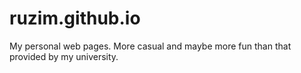 # ruzim.github.io

My personal web pages. More casual and maybe more fun than that provided by my university.
